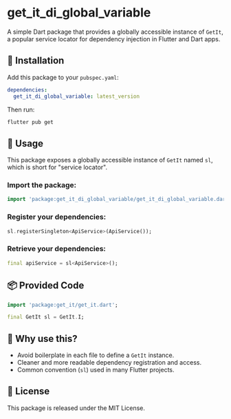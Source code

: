 # get_it_di_global_variable

A simple Dart package that provides a globally accessible instance of `GetIt`, a popular service locator for dependency injection in Flutter and Dart apps.

## 🔧 Installation

Add this package to your `pubspec.yaml`:

```yaml
dependencies:
  get_it_di_global_variable: latest_version 
```

Then run:

```bash
flutter pub get
```

## 🚀 Usage

This package exposes a globally accessible instance of `GetIt` named `sl`, which is short for "service locator".

### Import the package:

```dart
import 'package:get_it_di_global_variable/get_it_di_global_variable.dart';
```

### Register your dependencies:

```dart
sl.registerSingleton<ApiService>(ApiService());
```

### Retrieve your dependencies:

```dart
final apiService = sl<ApiService>();
```

## 📦 Provided Code

```dart
import 'package:get_it/get_it.dart';

final GetIt sl = GetIt.I;
```

## 🎯 Why use this?

- Avoid boilerplate in each file to define a `GetIt` instance.
- Cleaner and more readable dependency registration and access.
- Common convention (`sl`) used in many Flutter projects.

## 📝 License

This package is released under the MIT License.

